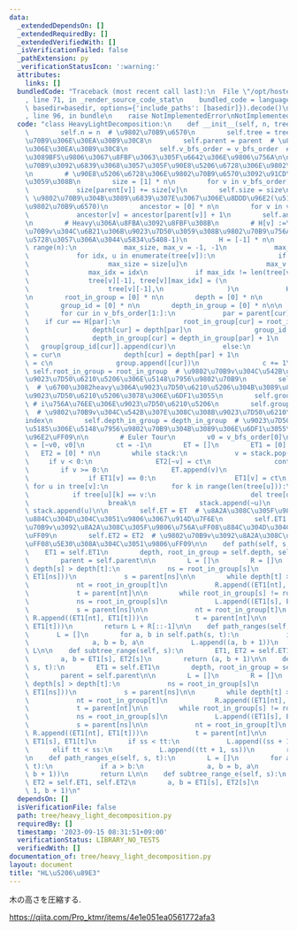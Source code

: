 ```yaml
---
data:
  _extendedDependsOn: []
  _extendedRequiredBy: []
  _extendedVerifiedWith: []
  _isVerificationFailed: false
  _pathExtension: py
  _verificationStatusIcon: ':warning:'
  attributes:
    links: []
  bundledCode: "Traceback (most recent call last):\n  File \"/opt/hostedtoolcache/PyPy/3.10.13/x64/lib/pypy3.10/site-packages/onlinejudge_verify/documentation/build.py\"\
    , line 71, in _render_source_code_stat\n    bundled_code = language.bundle(stat.path,\
    \ basedir=basedir, options={'include_paths': [basedir]}).decode()\n  File \"/opt/hostedtoolcache/PyPy/3.10.13/x64/lib/pypy3.10/site-packages/onlinejudge_verify/languages/python.py\"\
    , line 96, in bundle\n    raise NotImplementedError\nNotImplementedError\n"
  code: "class HeavyLightDecomposition:\n    def __init__(self, n, tree, parent, v_bfs_order):\n\
    \        self.n = n  # \u9802\u70B9\u6570\n        self.tree = tree  # \u5B50\u9802\
    \u70B9\u306E\u30EA\u30B9\u30C8\n        self.parent = parent  # \u89AA\u9802\u70B9\
    \u306E\u30EA\u30B9\u30C8\n        self.v_bfs_order = v_bfs_order  # \u6839\u304B\
    \u3089BFS\u9806\u3067\u8FBF\u3063\u305F\u6642\u306E\u9806\u756A\n\n        # \u9802\
    \u70B9\u3092\u6839\u3068\u3057\u305F\u90E8\u5206\u6728\u306E\u9802\u70B9\u6570\
    \n        # \u90E8\u5206\u6728\u306E\u9802\u70B9\u6570\u3092\u91CD\u307F\u3068\
    \u3059\u308B\n        size = [1] * n\n        for v in v_bfs_order[1:][::-1]:\n\
    \            size[parent[v]] += size[v]\n        self.size = size\n\n        #\
    \ \u9802\u70B9\u304B\u3089\u6839\u307E\u3067\u306E\u8DDD\u96E2(\u5148\u7956\u306E\
    \u9802\u70B9\u6570)\n        ancestor = [0] * n\n        for v in v_bfs_order[1:]:\n\
    \            ancestor[v] = ancestor[parent[v]] + 1\n        self.ancestor = ancestor\n\
    \n        # Heavy\u306A\u8FBA\u3092\u8FBF\u308B\n        # H[v] :=\u3000\u9802\
    \u70B9v\u304C\u6B21\u306B\u9023\u7D50\u3059\u308B\u9802\u70B9\u756A\u53F7(\u5B58\
    \u5728\u3057\u306A\u3044\u5834\u5408-1)\n        H = [-1] * n\n        for v in\
    \ range(n):\n            max_size, max_v = -1, -1\n            max_idx = -1\n\
    \            for idx, u in enumerate(tree[v]):\n                if size[u] > max_size:\n\
    \                    max_size = size[u]\n                    max_v = u\n     \
    \               max_idx = idx\n            if max_idx != len(tree[v]) - 1:\n \
    \               tree[v][-1], tree[v][max_idx] = (\n                    tree[v][max_idx],\n\
    \                    tree[v][-1],\n                )\n            H[v] = max_v\n\
    \n        root_in_group = [0] * n\n        depth = [0] * n\n        group = [[0]]\n\
    \        group_id = [0] * n\n        depth_in_group = [0] * n\n\n        c = 1\n\
    \        for cur in v_bfs_order[1:]:\n            par = parent[cur]\n        \
    \    if cur == H[par]:\n                root_in_group[cur] = root_in_group[par]\n\
    \                depth[cur] = depth[par]\n                group_id[cur] = group_id[par]\n\
    \                depth_in_group[cur] = depth_in_group[par] + 1\n             \
    \   group[group_id[cur]].append(cur)\n            else:\n                root_in_group[cur]\
    \ = cur\n                depth[cur] = depth[par] + 1\n                group_id[cur]\
    \ = c\n                group.append([cur])\n                c += 1\n\n       \
    \ self.root_in_group = root_in_group  # \u9802\u70B9v\u304C\u542B\u307E\u308C\u308B\
    \u9023\u7D50\u6210\u5206\u306E\u5148\u7956\u9802\u70B9\n        self.depth = depth\
    \  # \u6700\u3082heavy\u306A\u9023\u7D50\u6210\u5206\u304B\u3089\u81EA\u8EAB\u306E\
    \u9023\u7D50\u6210\u5206\u3078\u306E\u6DF1\u3055\n        self.group = group \
    \ # i\u756A\u76EE\u306E\u9023\u7D50\u6210\u5206\n        self.group_id = group_id\
    \  # \u9802\u70B9v\u304C\u542B\u307E\u308C\u308B\u9023\u7D50\u6210\u5206\u306E\
    index\n        self.depth_in_group = depth_in_group  # \u9023\u7D50\u6210\u5206\
    \u5185\u306E\u5148\u7956\u9802\u70B9\u304B\u3089\u306E\u6DF1\u3055\uFF08\u8DDD\
    \u96E2\uFF09\n\n        # Euler Tour\n        v0 = v_bfs_order[0]\n        stack\
    \ = [~v0, v0]\n        ct = -1\n        ET = []\n        ET1 = [0] * n\n     \
    \   ET2 = [0] * n\n        while stack:\n            v = stack.pop()\n       \
    \     if v < 0:\n                ET2[~v] = ct\n                continue\n    \
    \        if v >= 0:\n                ET.append(v)\n                ct += 1\n \
    \               if ET1[v] == 0:\n                    ET1[v] = ct\n           \
    \ for u in tree[v]:\n                for k in range(len(tree[u])):\n         \
    \           if tree[u][k] == v:\n                        del tree[u][k]\n    \
    \                    break\n                stack.append(~u)\n               \
    \ stack.append(u)\n\n        self.ET = ET  # \u8A2A\u308C\u305F\u9802\u70B9\u3092\
    \u884C\u304D\u304C\u3051\u9806\u3067\u914D\u7F6E\n        self.ET1 = ET1  # \u9802\
    \u70B9v\u3092\u8A2A\u308C\u305F\u9806\u756A\uFF08\u884C\u304D\u304C\u3051\u9806\
    \uFF09\n        self.ET2 = ET2  # \u9802\u70B9v\u3092\u8A2A\u308C\u305F\u9806\u756A\
    \uFF08\u5E30\u308A\u304C\u3051\u9806\uFF09\n\n    def path(self, s, t):\n    \
    \    ET1 = self.ET1\n        depth, root_in_group = self.depth, self.root_in_group\n\
    \        parent = self.parent\n\n        L = []\n        R = []\n        while\
    \ depth[s] > depth[t]:\n            ns = root_in_group[s]\n            L.append((ET1[s],\
    \ ET1[ns]))\n            s = parent[ns]\n\n        while depth[t] > depth[s]:\n\
    \            nt = root_in_group[t]\n            R.append((ET1[nt], ET1[t]))\n\
    \            t = parent[nt]\n\n        while root_in_group[s] != root_in_group[t]:\n\
    \            ns = root_in_group[s]\n            L.append((ET1[s], ET1[ns]))\n\
    \            s = parent[ns]\n\n            nt = root_in_group[t]\n           \
    \ R.append((ET1[nt], ET1[t]))\n            t = parent[nt]\n\n        L.append((ET1[s],\
    \ ET1[t]))\n        return L + R[::-1]\n\n    def path_ranges(self, s, t):\n \
    \       L = []\n        for a, b in self.path(s, t):\n            if a > b:\n\
    \                a, b = b, a\n            L.append((a, b + 1))\n        return\
    \ L\n\n    def subtree_range(self, s):\n        ET1, ET2 = self.ET1, self.ET2\n\
    \        a, b = ET1[s], ET2[s]\n        return (a, b + 1)\n\n    def path_e(self,\
    \ s, t):\n        ET1 = self.ET1\n        depth, root_in_group = self.depth, self.root_in_group\n\
    \        parent = self.parent\n\n        L = []\n        R = []\n        while\
    \ depth[s] > depth[t]:\n            ns = root_in_group[s]\n            L.append((ET1[s],\
    \ ET1[ns]))\n            s = parent[ns]\n\n        while depth[t] > depth[s]:\n\
    \            nt = root_in_group[t]\n            R.append((ET1[nt], ET1[t]))\n\
    \            t = parent[nt]\n\n        while root_in_group[s] != root_in_group[t]:\n\
    \            ns = root_in_group[s]\n            L.append((ET1[s], ET1[ns]))\n\
    \            s = parent[ns]\n\n            nt = root_in_group[t]\n           \
    \ R.append((ET1[nt], ET1[t]))\n            t = parent[nt]\n\n        ss, tt =\
    \ ET1[s], ET1[t]\n        if ss < tt:\n            L.append((ss + 1, tt))\n  \
    \      elif tt < ss:\n            L.append((tt + 1, ss))\n        return L + R[::-1]\n\
    \n    def path_ranges_e(self, s, t):\n        L = []\n        for a, b in self.path_e(s,\
    \ t):\n            if a > b:\n                a, b = b, a\n            L.append((a,\
    \ b + 1))\n        return L\n\n    def subtree_range_e(self, s):\n        ET1,\
    \ ET2 = self.ET1, self.ET2\n        a, b = ET1[s], ET2[s]\n        return (a +\
    \ 1, b + 1)\n"
  dependsOn: []
  isVerificationFile: false
  path: tree/heavy_light_decomposition.py
  requiredBy: []
  timestamp: '2023-09-15 08:31:51+09:00'
  verificationStatus: LIBRARY_NO_TESTS
  verifiedWith: []
documentation_of: tree/heavy_light_decomposition.py
layout: document
title: "HL\u5206\u89E3"
---
```


木の高さを圧縮する.

https://qiita.com/Pro_ktmr/items/4e1e051ea0561772afa3



